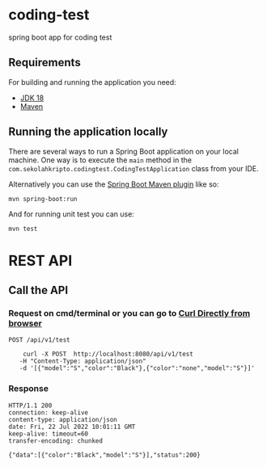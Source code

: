 # coding-test
spring boot app for coding test 
## Requirements

For building and running the application you need:
- [JDK 18](https://www.oracle.com/java/technologies/downloads/#java18)
- [Maven](https://maven.apache.org)

## Running the application locally

There are several ways to run a Spring Boot application on your local machine. One way is to execute the `main` method in the `com.sekolahkripto.codingtest.CodingTestApplication` class from your IDE.

Alternatively you can use the [Spring Boot Maven plugin](https://docs.spring.io/spring-boot/docs/current/reference/html/build-tool-plugins-maven-plugin.html) like so:

```shell
mvn spring-boot:run
```
And for running unit test you can use:

```shell
mvn test
```
# REST API


## Call the API 

### Request on cmd/terminal or you can go to [Curl Directly from browser](https://reqbin.com/req/c-d2nzjn3z/curl-post-body)

`POST /api/v1/test`
```shell
    curl -X POST  http://localhost:8080/api/v1/test
   -H "Content-Type: application/json"
   -d '[{"model":"S","color":"Black"},{"color":"none","model":"S"}]'  
   ```

### Response
```shell
HTTP/1.1 200 
connection: keep-alive
content-type: application/json
date: Fri, 22 Jul 2022 10:01:11 GMT
keep-alive: timeout=60
transfer-encoding: chunked

{"data":[{"color":"Black","model":"S"}],"status":200}
   ```
